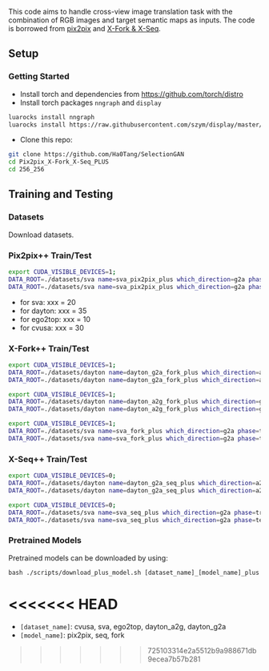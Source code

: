 This code aims to handle cross-view image translation task with the combination of RGB images and target semantic maps as inputs.
The code is borrowed from [pix2pix](https://github.com/phillipi/pix2pix) and [X-Fork & X-Seq](https://github.com/kregmi/cross-view-image-synthesis). 

## Setup

### Getting Started
- Install torch and dependencies from https://github.com/torch/distro
- Install torch packages `nngraph` and `display`
```bash
luarocks install nngraph
luarocks install https://raw.githubusercontent.com/szym/display/master/display-scm-0.rockspec
```
- Clone this repo:
```bash
git clone https://github.com/Ha0Tang/SelectionGAN
cd Pix2pix_X-Fork_X-Seq_PLUS
cd 256_256
```

## Training and Testing
### Datasets
Download datasets.

### Pix2pix++ Train/Test
```bash
export CUDA_VISIBLE_DEVICES=1;
DATA_ROOT=./datasets/sva name=sva_pix2pix_plus which_direction=g2a phase=train niter=xxx th train_pix2pix.lua;
DATA_ROOT=./datasets/sva name=sva_pix2pix_plus which_direction=g2a phase=test which_epoch=xxx th test_pix2pix.lua;
```
- for sva: xxx = 20
- for dayton: xxx = 35
- for ego2top: xxx = 10
- for cvusa: xxx = 30

### X-Fork++ Train/Test
```bash
export CUDA_VISIBLE_DEVICES=1;
DATA_ROOT=./datasets/dayton name=dayton_g2a_fork_plus which_direction=a2g phase=train niter=35 th train_fork.lua;
DATA_ROOT=./datasets/dayton name=dayton_g2a_fork_plus which_direction=a2g phase=test which_epoch=35 th test_fork.lua;

export CUDA_VISIBLE_DEVICES=1;
DATA_ROOT=./datasets/dayton name=dayton_a2g_fork_plus which_direction=g2a phase=train niter=35 th train_fork.lua;
DATA_ROOT=./datasets/dayton name=dayton_a2g_fork_plus which_direction=g2a phase=test which_epoch=35 th test_fork.lua;

export CUDA_VISIBLE_DEVICES=1;
DATA_ROOT=./datasets/sva name=sva_fork_plus which_direction=g2a phase=train niter=20 th train_fork.lua;
DATA_ROOT=./datasets/sva name=sva_fork_plus which_direction=g2a phase=test which_epoch=20 th test_fork.lua;
```

### X-Seq++ Train/Test
```bash
export CUDA_VISIBLE_DEVICES=0;
DATA_ROOT=./datasets/dayton name=dayton_g2a_seq_plus which_direction=a2g phase=train niter=35 th train_seq.lua;
DATA_ROOT=./datasets/dayton name=dayton_g2a_seq_plus which_direction=a2g phase=test which_epoch=35 th test_seq.lua;

export CUDA_VISIBLE_DEVICES=0;
DATA_ROOT=./datasets/sva name=sva_seq_plus which_direction=g2a phase=train niter=20 th train_seq.lua;
DATA_ROOT=./datasets/sva name=sva_seq_plus which_direction=g2a phase=test which_epoch=20 th test_seq.lua;
```

### Pretrained Models
Pretrained models can be downloaded by using:
```
bash ./scripts/download_plus_model.sh [dataset_name]_[model_name]_plus
```
<<<<<<< HEAD
=======
- `[dataset_name]`: cvusa, sva, ego2top, dayton_a2g, dayton_g2a
- `[model_name]`: pix2pix, seq, fork
>>>>>>> 725103314e2a5512b9a988671db9ecea7b57b281
